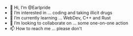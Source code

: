 - 👋 Hi, I’m @Earlpride
- 👀 I’m interested in ... coding and taking illicit drugs
- 🌱 I’m currently learning ... WebDev, C++ and Rust
- 💞️ I’m looking to collaborate on ... some one-on-one action
- 📫 How to reach me ... please don't

<!---
Earlpride/Earlpride is a ✨ special ✨ repository because its `README.md` (this file) appears on your GitHub profile.
You can click the Preview link to take a look at your changes.
--->

